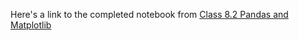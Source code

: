 Here's a link to the completed notebook from [Class 8.2 Pandas and Matplotlib](https://colab.research.google.com/drive/1-r-k_IbyyKxCQReW3vHWZgmOtXyQHRAo?usp=sharing)
